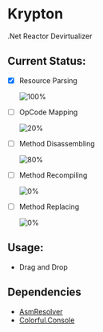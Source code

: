 # Krypton
.Net Reactor Devirtualizer

Current Status:
---------------
- [x] Resource Parsing  

  ![100%](https://progress-bar.dev/100)

- [ ] OpCode Mapping  

  ![20%](https://progress-bar.dev/20)

- [ ] Method Disassembling  

  ![80%](https://progress-bar.dev/80)

- [ ] Method Recompiling

  ![0%](https://progress-bar.dev/0)

- [ ] Method Replacing     

  ![0%](https://progress-bar.dev/0)


Usage:
------
- Drag and Drop

Dependencies
------------
- [AsmResolver](https://github.com/Washi1337/AsmResolver)
- [Colorful.Console](https://github.com/tomakita/Colorful.Console)
